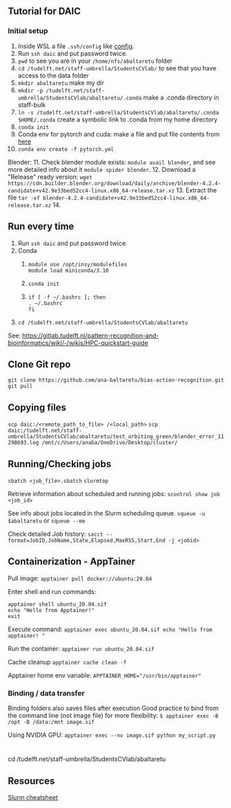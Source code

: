 ## Tutorial for DAIC

### Initial setup
1. Inside WSL a file `.ssh/config` like [config](config).
2. Run `ssh daic` and put password twice.
3. `pwd` to see you are in your `/home/nfs/abaltaretu` folder
4. `cd /tudelft.net/staff-umbrella/StudentsCVlab/` to see that you have access to the data folder
5. `mkdir abaltaretu` make my dir
6. `mkdir -p /tudelft.net/staff-umbrella/StudentsCVlab/abaltaretu/.conda` make a .conda directory in staff-bulk
7. `ln -s /tudelft.net/staff-umbrella/StudentsCVlab/abaltaretu/.conda $HOME/.conda` create a symbolic link to .conda from my home directory
8. `conda init`
9. Conda env for pytorch and cuda: make a file and put file contents from [here](https://gitlab.tudelft.nl/pattern-recognition-and-bioinformatics/wiki/-/snippets/265/raw/main/pytorch.yml) 
10. `conda env create -f pytorch.yml`

Blender:
11. Check blender module exists: `module avail blender`, and see more detailed info about it `module spider blender`.
12. Download a "Release" ready version: `wget https://cdn.builder.blender.org/download/daily/archive/blender-4.2.4-candidate+v42.9e33bed52cc4-linux.x86_64-release.tar.xz`
13. Extract the file `tar -xf blender-4.2.4-candidate+v42.9e33bed52cc4-linux.x86_64-release.tar.xz`
14. 

## Run every time
1. Run `ssh daic` and put password twice.
2. Conda
   1. ````
      module use /opt/insy/modulefiles
      module load miniconda/3.10
      ````
   2. `conda init`
   3. ```
      if [ -f ~/.bashrc ]; then
      . ~/.bashrc
      fi
      ```
3. `cd /tudelft.net/staff-umbrella/StudentsCVlab/abaltaretu`

See: https://gitlab.tudelft.nl/pattern-recognition-and-bioinformatics/wiki/-/wikis/HPC-quickstart-guide


## Clone Git repo
`git clone https://github.com/ana-baltaretu/bias-action-recognition.git`
`git pull`

## Copying files
`scp daic:/<remote_path_to_file> /<local_path>`
`scp daic:/tudelft.net/staff-umbrella/StudentsCVlab/abaltaretu/test_orbiting_green/blender_error_11298693.log /mnt/c/Users/anaba/OneDrive/Desktop/cluster/`

## Running/Checking jobs
```sbatch <job_file>.sbatch```
```slurmtop```

Retrieve information about scheduled and running jobs:
```scontrol show job <job_id>``` 

See info about jobs located in the Slurm scheduling queue.
`squeue -u $abaltaretu` or `squeue --me`

Check detailed Job history:
```sacct --format=JobID,JobName,State,Elapsed,MaxRSS,Start,End -j <jobid>```


## Containerization - AppTainer
Pull image:
``apptainer pull docker://ubuntu:20.04``

Enter shell and run commands:
```
apptainer shell ubuntu_20.04.sif
echo "Hello from Apptainer!"
exit
```

Execute command:
``apptainer exec ubuntu_20.04.sif echo "Hello from apptainer! "``

Run the container:
``apptainer run ubuntu_20.04.sif``

Cache cleanup
``apptainer cache clean -f``

Apptainer home env variable:
``APPTAINER_HOME="/usr/bin/apptainer"``

### Binding / data transfer
Binding folders also saves files after execution
Good practice to bind from the command line (not image file) for more flexibility:
``$ apptainer exec -B /opt -B /data:/mnt image.sif``

Using NVIDIA GPU: ``apptainer exec --nv image.sif python my_script.py``


# 
cd /tudelft.net/staff-umbrella/StudentsCVlab/abaltaretu


## Resources
[Slurm cheatsheet](https://slurm.schedmd.com/pdfs/summary.pdf)
